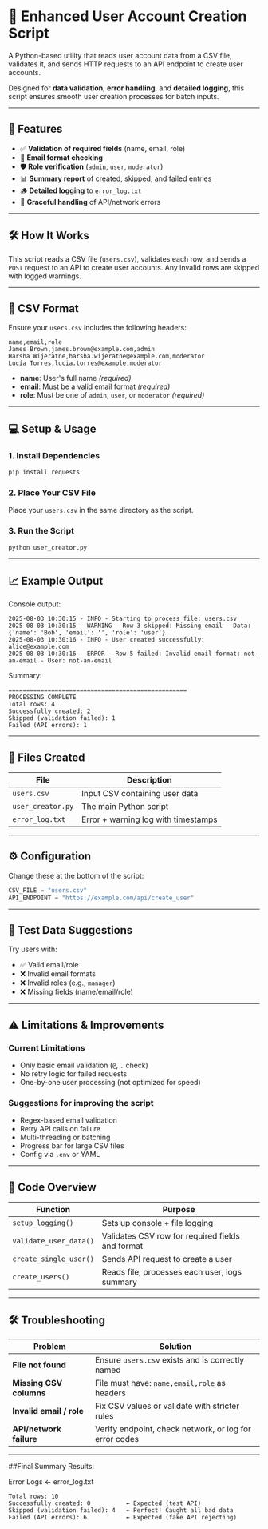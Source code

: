 # 👤 Enhanced User Account Creation Script

A Python-based utility that reads user account data from a CSV file, validates it, and sends HTTP requests to an API endpoint to create user accounts.

Designed for **data validation**, **error handling**, and **detailed logging**, this script ensures smooth user creation processes for batch inputs.

---

## 🚀 Features

- ✅ **Validation of required fields** (name, email, role)
- 📧 **Email format checking**
- 🛡️ **Role verification** (`admin`, `user`, `moderator`)
- 📊 **Summary report** of created, skipped, and failed entries
- 🪵 **Detailed logging** to `error_log.txt`
- 🔄 **Graceful handling** of API/network errors

---

## 🛠️ How It Works

This script reads a CSV file (`users.csv`), validates each row, and sends a `POST` request to an API to create user accounts. Any invalid rows are skipped with logged warnings.

---

## 📄 CSV Format

Ensure your `users.csv` includes the following headers:

```csv
name,email,role
James Brown,james.brown@example.com,admin
Harsha Wijeratne,harsha.wijeratne@example.com,moderator
Lucía Torres,lucia.torres@example,moderator
````

* **name**: User's full name *(required)*
* **email**: Must be a valid email format *(required)*
* **role**: Must be one of `admin`, `user`, or `moderator` *(required)*

---

## 💻 Setup & Usage

### 1. Install Dependencies

```bash
pip install requests
```

### 2. Place Your CSV File

Place your `users.csv` in the same directory as the script.

### 3. Run the Script

```bash
python user_creator.py
```

---

## 📈 Example Output

Console output:

```
2025-08-03 10:30:15 - INFO - Starting to process file: users.csv
2025-08-03 10:30:15 - WARNING - Row 3 skipped: Missing email - Data: {'name': 'Bob', 'email': '', 'role': 'user'}
2025-08-03 10:30:16 - INFO - User created successfully: alice@example.com
2025-08-03 10:30:16 - ERROR - Row 5 failed: Invalid email format: not-an-email - User: not-an-email
```

Summary:

```
==================================================
PROCESSING COMPLETE
Total rows: 4
Successfully created: 2
Skipped (validation failed): 1
Failed (API errors): 1
```

---

## 📁 Files Created

| File              | Description                         |
| ----------------- | ----------------------------------- |
| `users.csv`       | Input CSV containing user data      |
| `user_creator.py` | The main Python script              |
| `error_log.txt`   | Error + warning log with timestamps |

---

## ⚙️ Configuration

Change these at the bottom of the script:

```python
CSV_FILE = "users.csv"
API_ENDPOINT = "https://example.com/api/create_user"
```

---

## 🧪 Test Data Suggestions

Try users with:

* ✅ Valid email/role
* ❌ Invalid email formats
* ❌ Invalid roles (e.g., `manager`)
* ❌ Missing fields (name/email/role)

---

## ⚠️ Limitations & Improvements

### Current Limitations

* Only basic email validation (`@`, `.` check)
* No retry logic for failed requests
* One-by-one user processing (not optimized for speed)

### Suggestions for improving the script

*  Regex-based email validation
*  Retry API calls on failure
*  Multi-threading or batching
*  Progress bar for large CSV files
*  Config via `.env` or YAML

---

## 🧩 Code Overview

| Function               | Purpose                                          |
| ---------------------- | ------------------------------------------------ |
| `setup_logging()`      | Sets up console + file logging                   |
| `validate_user_data()` | Validates CSV row for required fields and format |
| `create_single_user()` | Sends API request to create a user               |
| `create_users()`       | Reads file, processes each user, logs summary    |

---

## 🛠️ Troubleshooting

| Problem                  | Solution                                               |
| ------------------------ | ------------------------------------------------------ |
| **File not found**       | Ensure `users.csv` exists and is correctly named       |
| **Missing CSV columns**  | File must have: `name,email,role` as headers           |
| **Invalid email / role** | Fix CSV values or validate with stricter rules         |
| **API/network failure**  | Verify endpoint, check network, or log for error codes |

---

##Final Summary Results:

Error Logs ← error_log.txt
```
Total rows: 10
Successfully created: 0          ← Expected (test API)
Skipped (validation failed): 4   ← Perfect! Caught all bad data
Failed (API errors): 6           ← Expected (fake API rejecting)
```

